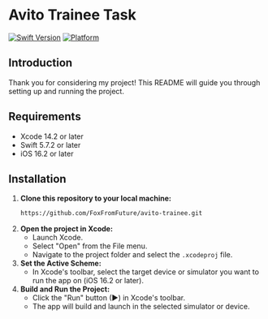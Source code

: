 # Avito Trainee Task

[![Swift Version](https://img.shields.io/badge/Swift-5.7.2-orange.svg)](https://swift.org/)
[![Platform](https://img.shields.io/badge/platform-iOS-blue.svg)](https://developer.apple.com/ios/)

## Introduction

Thank you for considering my project! This README will guide you through setting up and running the project.

## Requirements

- Xcode 14.2 or later
- Swift 5.7.2 or later
- iOS 16.2 or later

## Installation

1. **Clone this repository to your local machine:**
    ```sh
    https://github.com/FoxFromFuture/avito-trainee.git
    ```
2. **Open the project in Xcode:**
    - Launch Xcode.
    - Select "Open" from the File menu.
    - Navigate to the project folder and select the `.xcodeproj` file.
3. **Set the Active Scheme:**
    - In Xcode's toolbar, select the target device or simulator you want to run the app on (iOS 16.2 or later).
4. **Build and Run the Project:**
   - Click the "Run" button (▶) in Xcode's toolbar.
   - The app will build and launch in the selected simulator or device.
